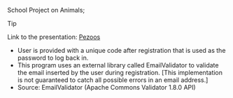 School Project on Animals; 
> [!TIP]
> Link to the presentation: [Pezoos](https://docs.google.com/presentation/d/1EXACS58cUkxmJNk-Sjobpll4VF5ENN8sYRjf71hFX7I/edit?usp=sharing)

* User is provided with a unique code after registration that is used as the password to log back in.
* This program uses an external library called EmailValidator to validate the email inserted by the user during registration. [This implementation is not guaranteed to catch all possible errors in an email address.]
* Source: EmailValidator (Apache Commons Validator 1.8.0 API) 
